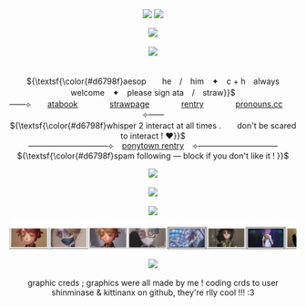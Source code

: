 <p align="center"> 
    <img src="https://file.garden/ZrgE6xyrrgxh47YJ/IMG_3781.png"/>
    <img src="https://komarev.com/ghpvc/?username=SUBSPACE-TRIPMlNE&label=greetings+!&color=703b79&style=flat-square"/>
<p align="center">
<img src="https://file.garden/ZrgE6xyrrgxh47YJ/IMG_3779.png"/>
</p>

<p align="center">
<img src="https://readme-typing-svg.demolab.com?font=Zen+Old+Mincho&duration=2000&pause=1000&color=9D567E&center=true&width=435&lines=%E7%BE%8E%E3%81%97%E3%82%84%E5%BE%A9%E8%AE%90%E3%81%AE%E7%A8%B2%E5%A6%BB%E3%80%80%E3%83%94%E3%82%AB%E3%83%83%E3%81%A8%E5%85%89%E3%81%A3%E3%81%9F%EF%BC%81;%E7%87%A6%E7%84%B6%E3%81%A8%E8%BC%9D%E3%81%8F%E3%81%9D%E3%82%8C%E3%81%AF%E7%A7%81%E3%81%AE%E3%80%80%E6%80%92%E3%82%8A%E3%81%AE%E8%A8%98%E3%80%80%E6%86%B6%E3%80%82"/>
</p>

<p align="center">
   <br> ${\textsf{\color{#d6798f}aesop　　he　/　him　✦　c + h　always welcome　✦　please sign ata　/　straw}}$ 
 <br>
  ——⟣　　<a href="https://medkit.atabook.org">atabook</a>　　　　<a href="https://aesvic.straw.page">strawpage</a>　　　　<a href="https://rentry.co/suicidehotline">rentry</a>　　　　<a href="https://pronouns.cc/@sixearedmacaque">pronouns.cc</a>　　⟢——
     <br> ${\textsf{\color{#d6798f}whisper 2 interact at all times .　　don't be scared to interact ! ♥}}$ 
 <br>
   ——————————⟣⠀ <a href="https://rentry.co/shadow-peach">ponytown rentry</a> ⠀⟢——————————
         <br> ${\textsf{\color{#d6798f}spam following — block if you don't like it ! }}$ 
 <br>
  </p>

<p align="center">
<img src="https://file.garden/ZrgE6xyrrgxh47YJ/IMG_3780.png"/>
</p>


<p align="center">
<img src="https://file.garden/ZrgE6xyrrgxh47YJ/IMG_3782.png"/>
</p>
<p align="center">
  <img src=https://spotify-github-profile.kittinanx.com/api/view?uid=h63e9eve7j8iinoi3disbnwky&cover_image=true&theme=novatorem&show_offline=false&background_color=725b73&interchange=false&bar_color=f9eed9&bar_color_cover=true)](https://spotify-github-profile.kittinanx.com/api/view?uid=h63e9eve7j8iinoi3disbnwky&redirect=true)>
<a href="https://github.com/shinminase/marquee/">
  <img src="images/svg/marquee.svg"></img>
</a>
  
<p align="center">
<img src="https://file.garden/ZrgE6xyrrgxh47YJ/IMG_3782.png"/>
</p>

<p align="center">
graphic creds ; graphics were all made by me ! coding crds to user shinminase & kittinanx on github, they're rlly cool !!! :3
</p>
